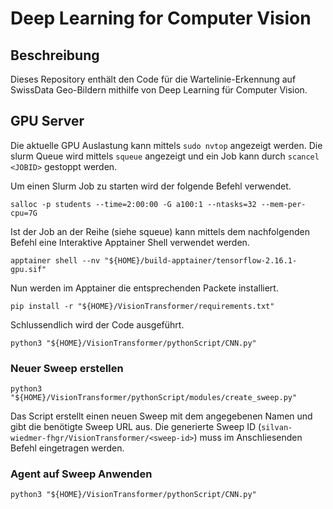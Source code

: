 # Deep Learning for Computer Vision

## Beschreibung
Dieses Repository enthält den Code für die Wartelinie-Erkennung auf SwissData Geo-Bildern mithilfe von Deep Learning für Computer Vision.

## GPU Server

Die aktuelle GPU Auslastung kann mittels `sudo nvtop` angezeigt werden. Die slurm Queue wird mittels `squeue` angezeigt und ein Job kann durch `scancel <JOBID>` gestoppt werden.

Um einen Slurm Job zu starten wird der folgende Befehl verwendet.

```shell
salloc -p students --time=2:00:00 -G a100:1 --ntasks=32 --mem-per-cpu=7G
```

Ist der Job an der Reihe (siehe squeue) kann mittels dem nachfolgenden Befehl eine Interaktive Apptainer Shell verwendet werden.

```shell
apptainer shell --nv "${HOME}/build-apptainer/tensorflow-2.16.1-gpu.sif"
```

Nun werden im Apptainer die entsprechenden Packete installiert.

```shell
pip install -r "${HOME}/VisionTransformer/requirements.txt"
```

Schlussendlich wird der Code ausgeführt.

```shell
python3 "${HOME}/VisionTransformer/pythonScript/CNN.py"
```

### Neuer Sweep erstellen

```shell
python3 "${HOME}/VisionTransformer/pythonScript/modules/create_sweep.py"
```

Das Script erstellt einen neuen Sweep mit dem angegebenen Namen und gibt die benötigte Sweep URL aus. Die generierte Sweep ID (`silvan-wiedmer-fhgr/VisionTransformer/<sweep-id>`) muss im Anschliesenden Befehl eingetragen werden.

### Agent auf Sweep Anwenden

```shell
python3 "${HOME}/VisionTransformer/pythonScript/CNN.py"
```